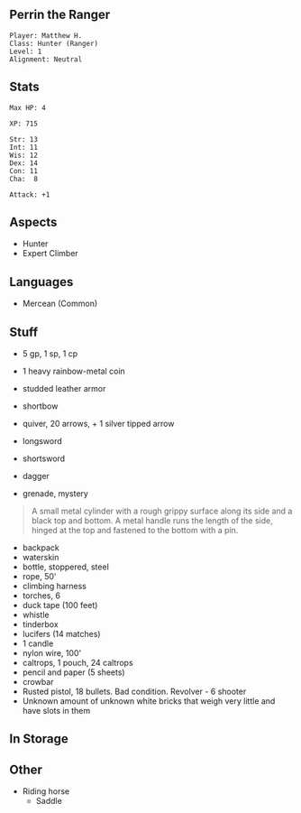## Perrin the Ranger

    Player: Matthew H.
    Class: Hunter (Ranger)
    Level: 1
    Alignment: Neutral

## Stats

    Max HP: 4

    XP: 715

    Str: 13
    Int: 11
    Wis: 12
    Dex: 14
    Con: 11
    Cha:  8

    Attack: +1

## Aspects

* Hunter
* Expert Climber

## Languages

- Mercean (Common)

## Stuff

* 5 gp, 1 sp, 1 cp
* 1 heavy rainbow-metal coin

* studded leather armor
* shortbow
* quiver, 20 arrows, + 1 silver tipped arrow
* longsword
* shortsword
* dagger

* grenade, mystery

> A small metal cylinder with a rough grippy surface along its side and a
> black top and bottom.  A metal handle runs the length of the side, hinged
> at the top and fastened to the bottom with a pin.

* backpack
* waterskin
* bottle, stoppered, steel
* rope, 50'
* climbing harness
* torches, 6
* duck tape (100 feet)
* whistle
* tinderbox
* lucifers (14 matches)
* 1 candle
* nylon wire, 100'
* caltrops, 1 pouch, 24 caltrops
* pencil and paper (5 sheets)
* crowbar
* Rusted pistol, 18 bullets. Bad condition. Revolver - 6 shooter
* Unknown amount of unknown white bricks that weigh very little and have slots in them

## In Storage


## Other

* Riding horse
  * Saddle
